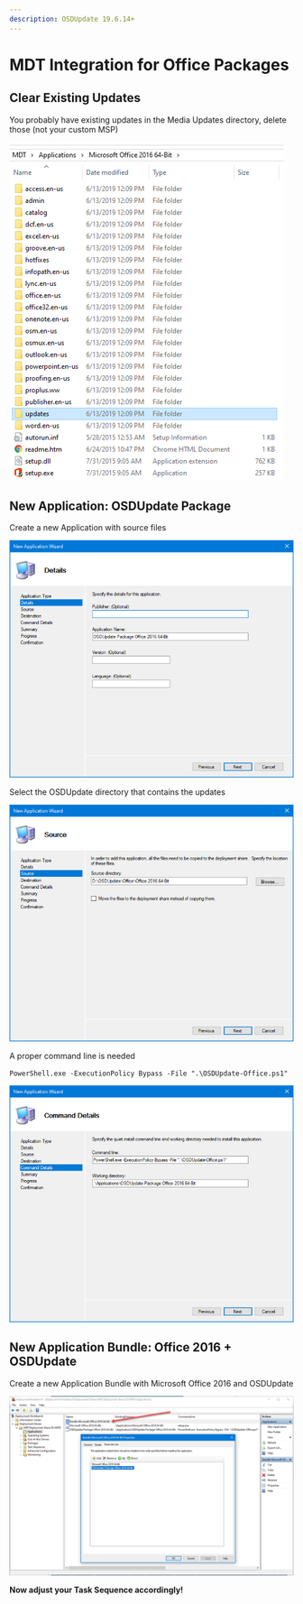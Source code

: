 ```yaml
---
description: OSDUpdate 19.6.14+
---
```


# MDT Integration for Office Packages

## Clear Existing Updates

You probably have existing updates in the Media Updates directory, delete those \(not your custom MSP\) 

![](../../../.gitbook/assets/image%20%28250%29.png)

## New Application: OSDUpdate Package

Create a new Application with source files

![](../../../.gitbook/assets/image%20%28132%29.png)

Select the OSDUpdate directory that contains the updates

![](../../../.gitbook/assets/image%20%2883%29.png)

A proper command line is needed

```text
PowerShell.exe -ExecutionPolicy Bypass -File ".\OSDUpdate-Office.ps1"
```

![](../../../.gitbook/assets/image%20%28154%29.png)

## New Application Bundle: Office 2016 + OSDUpdate

Create a new Application Bundle with Microsoft Office 2016 and OSDUpdate

![](../../../.gitbook/assets/image%20%28322%29.png)

**Now adjust your Task Sequence accordingly!**

